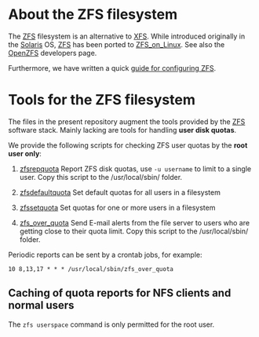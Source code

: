 About the ZFS filesystem
=============================

The [ZFS][1] filesystem is an alternative to [XFS][5].
While introduced originally in the [Solaris][4] OS,
[ZFS][1] has been ported to [ZFS_on_Linux][2].
See also the [OpenZFS][3] developers page.

Furthermore, we have written a quick [guide for configuring ZFS][6].

[1]: https://en.wikipedia.org/wiki/ZFS
[2]: https://zfsonlinux.org/
[3]: https://openzfs.org/wiki/Main_Page
[4]: https://en.wikipedia.org/wiki/Oracle_Solaris
[5]: https://en.wikipedia.org/wiki/XFS
[6]: https://wiki.fysik.dtu.dk/ITwiki/ZFS_filesystems/

Tools for the ZFS filesystem
=============================

The files in the present repository augment the tools provided by the
[ZFS][1] software stack.
Mainly lacking are tools for handling **user disk quotas**.

We provide the following scripts for checking ZFS user quotas by the **root user only**:

1. [zfsrepquota](zfsrepquota) Report ZFS disk quotas,
   use ``-u username`` to limit to a single user.
   Copy this script to the /usr/local/sbin/ folder.

2. [zfsdefaultquota](zfsdefaultquota) Set default quotas for all users in a filesystem

3. [zfssetquota](zfssetquota) Set quotas for one or more users in a filesystem

4. [zfs_over_quota](zfs_over_quota) Send E-mail alerts from the file server to users who are getting close to their quota limit.
   Copy this script to the /usr/local/sbin/ folder.

Periodic reports can be sent by a crontab jobs, for example:

```
10 8,13,17 * * * /usr/local/sbin/zfs_over_quota
```

Caching of quota reports for NFS clients and normal users
----------------------------------------------------------

The ``zfs userspace`` command is only permitted for the root user.

